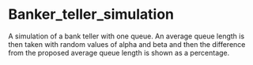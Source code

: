 # Banker_teller_simulation
A simulation of a bank teller with one queue. An average queue length is then taken with random values of alpha and beta and then the difference from the proposed average queue length is shown as a percentage.
